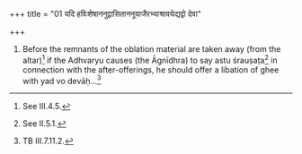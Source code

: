 +++
title = "01 यदि हविःशेषाननुद्वासिताननूयाजैरभ्याश्रावयेद्यद्वो देवा"

+++
1. Before the remnants of the oblation material are taken away (from the altar)[^1] if the Adhvaryu causes (the Āgnīdhra) to say astu śrauṣaṭa[^2] in connection with the after-offerings, he should offer a libation of ghee with yad vo devāḥ...[^3]   



[^1]: See III.4.5.  

[^2]: See II.5.1.  

[^3]: TB III.7.11.2.  
